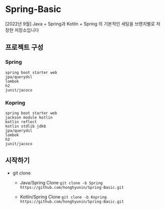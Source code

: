 # Spring-Basic
[2022년 9월] Java + Spring과 Kotlin + Spring 의 기본적인 세팅을 브랜치별로 저장한 저장소입니다

## 프로젝트 구성
### Spring
```
spring boot starter web
jpa/querydsl
lombok
h2
junit/jacoco
```

### Kopring

```
spring boot starter web
jackson module kotlin
kotlin reflect
kotlin stdlib jdk8
jpa/querydsl
lombok
h2
junit/jacoco
```

## 시작하기

- git clone 
  - Java/Spring Clone
    `git clone -b Spring https://github.com/honghyunin/Spring-Basic.git`
    
  - Kotlin/Spring Clone
    `git clone -b Kopring https://github.com/honghyunin/Spring-Basic.git`
